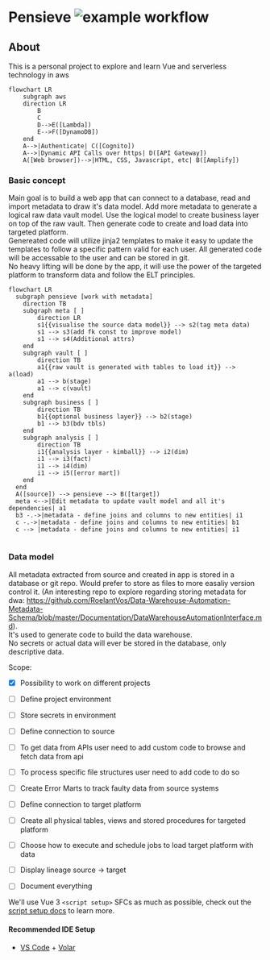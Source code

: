 # Pensieve ![example workflow](https://github.com/bomfricketick/pensieve/actions/workflows/node.js.yml/badge.svg)

## About
This is a personal project to explore and learn Vue and serverless technology in aws 


```mermaid
flowchart LR
    subgraph aws
    direction LR
        B
        C 
        D-->E([Lambda])
        E-->F([DynamoDB])
    end
    A-->|Authenticate| C([Cognito]) 
    A-->|Dynamic API Calls over https| D([API Gateway])
    A([Web browser])-->|HTML, CSS, Javascript, etc| B([Amplify])
```


### Basic concept
Main goal is to build a web app that can connect to a database, read and import metadata to draw it's data model. 
Add more metadata to generate a logical raw data vault model. Use the logical model to create business layer on top of the raw vault. Then generate code to create and load data into targeted platform.  
Genereated code will utilize jinja2 templates to make it easy to update the templates to follow a specific pattern valid for each user. All generated code will be accessable to the user and can be stored in git.  
No heavy lifting will be done by the app, it will use the power of the targeted platform to transform data and follow the ELT principles.  

```mermaid
flowchart LR
  subgraph pensieve [work with metadata]
    direction TB 
    subgraph meta [ ]
        direction LR
        s1{{visualise the source data model}} --> s2(tag meta data)
        s1 --> s3(add fk const to improve model)
        s1 --> s4(Additional attrs)
    end
    subgraph vault [ ]
        direction TB
        a1{{raw vault is generated with tables to load it}} --> a(load)
        a1 --> b(stage)
        a1 --> c(vault)
    end
    subgraph business [ ]
        direction TB
        b1{{optional business layer}} --> b2(stage)
        b1 --> b3(bdv tbls)
    end
    subgraph analysis [ ]
        direction TB
        i1{{analysis layer - kimball}} --> i2(dim)
        i1 --> i3(fact)
        i1 --> i4(dim)
        i1 --> i5([error mart])
    end
  end
  A([source]) --> pensieve --> B([target])
  meta <-->|Edit metadata to update vault model and all it's dependencies| a1  
  b3 -.->|metadata - define joins and columns to new entities| i1  
  c -.->|metadata - define joins and columns to new entities| b1  
  c --> |metadata - define joins and columns to new entities| i1  


```
### Data model
All metadata extracted from source and created in app is stored in a database or git repo. Would prefer to store as files to more easaliy version control it. (An interesting repo to explore regarding storing metadata for dwa: https://github.com/RoelantVos/Data-Warehouse-Automation-Metadata-Schema/blob/master/Documentation/DataWarehouseAutomationInterface.md).  
It's used to generate code to build the data warehouse.  
No secrets or actual data will ever be stored in the database, only descriptive data.

<!-- ```mermaid
erDiagram
    owner ||--o{ project : owns
    project ||--o{ user : have   
    project ||--o{ environment : have
    environment ||--o{ secret : have
    environment ||--o{ dataConnection : have
    dataConnection }|--o{ secret : use
    dataConnection }|--|{ dataObject : uses
    dataObject ||--o{ dataItem : have
    dataItem ||--o{ dataTag : have
    dataObject ||--o{ dataTag : have
    tag ||--o{ dataTag : have
``` -->


Scope:  
- [x] Possibility to work on different projects
- [ ] Define project environment
- [ ] Store secrets in environment
- [ ] Define connection to source
- [ ] To get data from APIs user need to add custom code to browse and fetch data from api
- [ ] To process specific file structures user need to add code to do so
- [ ] Create Error Marts to track faulty data from source systems 
- [ ] Define connection to target platform 
- [ ] Create all physical tables, views and stored procedures for targeted platform 
- [ ] Choose how to execute and schedule jobs to load target platform with data
- [ ] Display lineage source -> target  
- [ ] Document everything  







We'll use Vue 3 `<script setup>` SFCs as much as possible, check out the [script setup docs](https://v3.vuejs.org/api/sfc-script-setup.html#sfc-script-setup) to learn more.  


#### Recommended IDE Setup  

- [VS Code](https://code.visualstudio.com/) + [Volar](https://marketplace.visualstudio.com/items?itemName=johnsoncodehk.volar)


